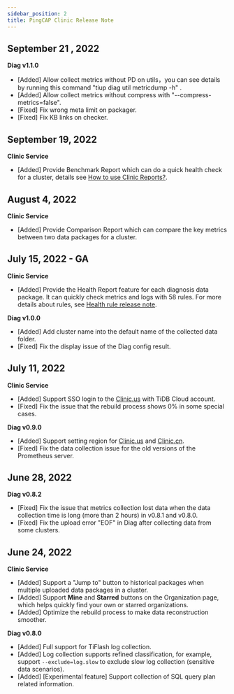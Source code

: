 ```yaml
---
sidebar_position: 2
title: PingCAP Clinic Release Note
---
```

## September 21 , 2022 

**Diag v1.1.0**

- [Added] Allow collect metrics without PD on utils，you can see details by running this command "tiup diag util metricdump -h" . 
- [Added] Allow collect metrics without compress with "--compress-metrics=false".
- [Fixed] Fix wrong meta limit on packager.
- [Fixed] Fix KB links on checker.

## September 19, 2022 

**Clinic Service**

- [Added] Provide Benchmark Report which can do a quick health check for a cluster, details see [How to use Clinic Reports?](https://docs.pingcap.com/zh/tidb/stable/clinic-report).


## August 4, 2022 

**Clinic Service**

- [Added] Provide Comparison Report which can compare the key metrics between two data packages for a cluster. 

## July 15, 2022 - GA

**Clinic Service**

- [Added] Provide the Health Report feature for each diagnosis data package. It can quickly check metrics and logs with 58 rules. For more details about rules, see [Health rule release note](https://clinic-docs-en.vercel.app/docs/health-rule-release-note).

**Diag v1.0.0**

- [Added] Add cluster name into the default name of the collected data folder.
- [Fixed] Fix the display issue of the Diag config result.

## July 11, 2022

**Clinic Service**

- [Added] Support SSO login to the [Clinic.us](https://clinic.pingcap.com/) with TiDB Cloud account.
- [Fixed] Fix the issue that the rebuild process shows 0% in some special cases.

**Diag v0.9.0**

- [Added] Support setting region for [Clinic.us](https://clinic.pingcap.com/) and [Clinic.cn](https://clinic.pingcap.com.cn/).
- [Fixed] Fix the data collection issue for the old versions of the Prometheus server.

## June 28, 2022

**Diag v0.8.2**

- [Fixed] Fix the issue that metrics collection lost data when the data collection time is long (more than 2 hours) in  v0.8.1 and v0.8.0.
- [Fixed] Fix the upload error "EOF" in Diag after collecting data from some clusters.

## June 24, 2022

**Clinic Service**

- [Added] Support a "Jump to" button to historical packages when multiple uploaded data packages in a cluster.
- [Added] Support **Mine** and **Starred** buttons on the Organization page, which helps quickly find your own or starred organizations.
- [Added] Optimize the rebuild process to make data reconstruction smoother.

**Diag v0.8.0**

- [Added] Full support for TiFlash log collection.
- [Added] Log collection supports refined classification, for example, support `--exclude=log.slow` to exclude slow log collection (sensitive data scenarios).
- [Added] [Experimental feature] Support collection of SQL query plan related information.
